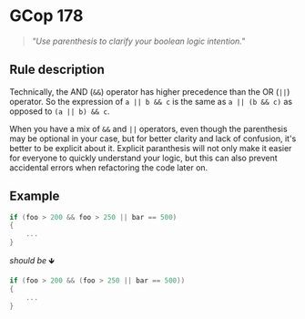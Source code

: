 ﻿# GCop 178

> *"Use parenthesis to clarify your boolean logic intention."*

## Rule description

Technically, the AND (`&&`) operator has higher precedence than the OR (`||`) operator.
So the expression of `a || b && c` is the same as `a || (b && c)` as opposed to `(a || b) && c`.

When you have a mix of `&&` and `||` operators, even though the parenthesis may be optional in your case, but for better clarity and lack of confusion, it's better to be explicit about it. Explicit paranthesis will not only make it easier for everyone to quickly understand your logic, but this can also prevent accidental errors when refactoring the code later on.

## Example

```csharp
if (foo > 200 && foo > 250 || bar == 500)
{
    ...
}
```

*should be* 🡻

```csharp
if (foo > 200 && (foo > 250 || bar == 500))
{
    ...
}
```
